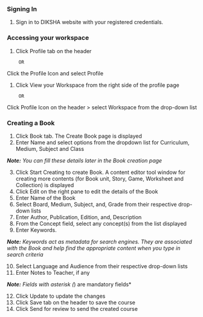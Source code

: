 ### Signing In
1. Sign in to DIKSHA website with your registered credentials.

### Accessing your workspace
1. Click Profile tab on the header 
		
        OR
Click the Profile Icon and select Profile
<Image>
1. Click View your Workspace from the right side of the profile page
		
        OR
Click Profile Icon on the header > select Workspace from the drop-down list
<Image>
### Creating a Book
1. Click Book tab. The Create Book page is displayed
2. Enter Name and select options from the dropdown list for Curriculum, Medium, Subject and Class

***Note:***
*You can fill these details later in the Book creation page*

3. Click Start Creating to create Book. A content editor tool window for creating more contents (for Book unit, Story, Game, Worksheet and Collection) is displayed
4. Click Edit on the right pane to edit the details of the Book
5. Enter Name of the Book
6. Select Board, Medium, Subject, and, Grade from their respective drop-down lists 
7. Enter Author, Publication, Edition, and, Description
8. From the Concept field, select any concept(s) from the list displayed
9. Enter Keywords. 

***Note:***
*Keywords act as metadata for search engines. They are associated with the Book and help find the appropriate content when you type in search criteria*

10. Select Language and Audience from their respective drop-down lists
11. Enter Notes to Teacher, if any

***Note:***
*Fields with asterisk (*) are mandatory fields*

12. Click Update to update the changes
13. Click Save tab on the header to save the course 
14. Click Send for review to send the created course

